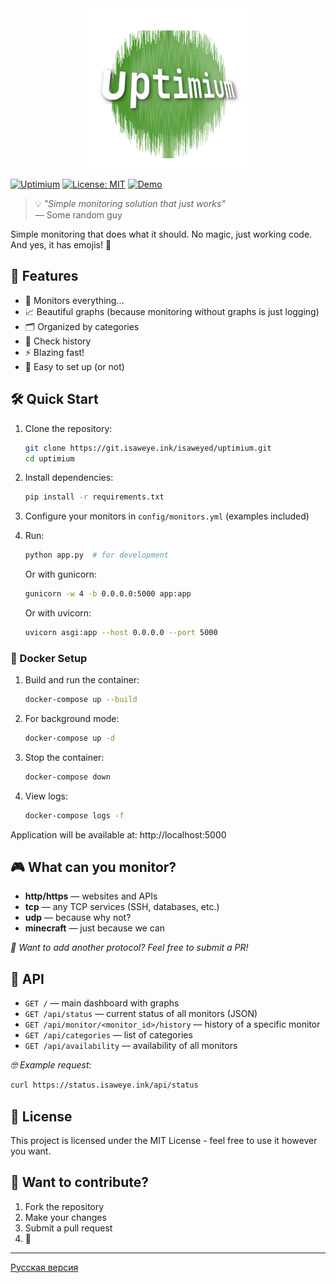 <div align="center">
  <img src="static/logo.png" alt="Uptimium Logo" width="256">
</div>

[![Uptimium](https://img.shields.io/badge/Uptimium-v1.0.0-success)](https://git.isaweye.ink/isaweyed/uptimium)
[![License: MIT](https://img.shields.io/badge/License-MIT-brightgreen.svg)](http://www.MIT.net/)
[![Demo](https://img.shields.io/badge/🚀-Live_Demo-9cf?style=flat-square)](https://status.isaweye.ink)

> 💡 *"Simple monitoring solution that just works"*  
> — Some random guy

Simple monitoring that does what it should. No magic, just working code. And yes, it has emojis! 🎉

## 🎯 Features

- 🚀 Monitors everything...
- 📈 Beautiful graphs (because monitoring without graphs is just logging)
- 🗂️ Organized by categories
- 🔔 Check history
- ⚡ Blazing fast!
- 🦄 Easy to set up (or not)

## 🛠️ Quick Start

1. Clone the repository:
   ```bash
   git clone https://git.isaweye.ink/isaweyed/uptimium.git
   cd uptimium
   ```

2. Install dependencies:
   ```bash
   pip install -r requirements.txt
   ```

3. Configure your monitors in `config/monitors.yml` (examples included)

4. Run:
   ```bash
   python app.py  # for development
   ```

   Or with gunicorn:
   ```bash
   gunicorn -w 4 -b 0.0.0.0:5000 app:app
   ```
   
   Or with uvicorn:
   ```bash
   uvicorn asgi:app --host 0.0.0.0 --port 5000
   ```

### 🐳 Docker Setup

1. Build and run the container:
   ```bash
   docker-compose up --build
   ```

2. For background mode:
   ```bash
   docker-compose up -d
   ```

3. Stop the container:
   ```bash
   docker-compose down
   ```

4. View logs:
   ```bash
   docker-compose logs -f
   ```

Application will be available at: http://localhost:5000

## 🎮 What can you monitor?

- **http/https** — websites and APIs
- **tcp** — any TCP services (SSH, databases, etc.)
- **udp** — because why not?
- **minecraft** — just because we can

*🔌 Want to add another protocol? Feel free to submit a PR!*

## 🔌 API

- `GET /` — main dashboard with graphs
- `GET /api/status` — current status of all monitors (JSON)
- `GET /api/monitor/<monitor_id>/history` — history of a specific monitor
- `GET /api/categories` — list of categories
- `GET /api/availability` — availability of all monitors

*🤓 Example request:*
```bash
curl https://status.isaweye.ink/api/status
```

## 📜 License

This project is licensed under the MIT License - feel free to use it however you want.

## 🤝 Want to contribute?

1. Fork the repository
2. Make your changes
3. Submit a pull request
4. 🍻

---

[Русская версия](README_RU.md)
